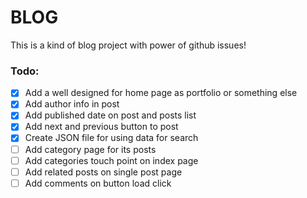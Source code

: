 # BLOG
This is a kind of blog project with power of github issues!

### Todo:
- [x] Add a well designed for home page as portfolio or something else
- [x] Add author info in post
- [x] Add published date on post and posts list
- [x] Add next and previous button to post
- [x] Create JSON file for using data for search
- [ ] Add category page for its posts
- [ ] Add categories touch point on index page
- [ ] Add related posts on single post page
- [ ] Add comments on button load click